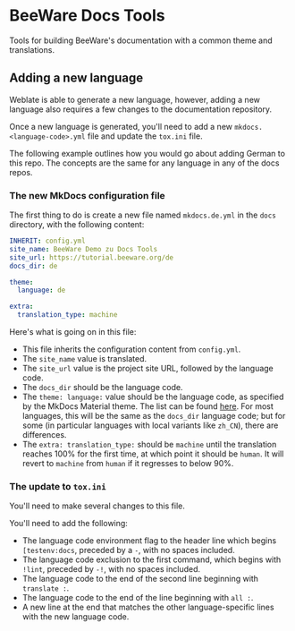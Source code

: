 # BeeWare Docs Tools

Tools for building BeeWare's documentation with a common theme and translations.

## Adding a new language

Weblate is able to generate a new language, however, adding a new language
also requires a few changes to the documentation repository.

Once a new language is generated, you'll need to add a new
`mkdocs.<language-code>.yml` file and update the `tox.ini` file.

The following example outlines how you would go about adding German to
this repo. The concepts are the same for any language in any of the docs
repos.

### The new MkDocs configuration file

The first thing to do is create a new file named `mkdocs.de.yml` in the
`docs` directory, with the following content:

```yaml
INHERIT: config.yml
site_name: BeeWare Demo zu Docs Tools
site_url: https://tutorial.beeware.org/de
docs_dir: de

theme:
  language: de

extra:
  translation_type: machine
```

Here's what is going on in this file:

* This file inherits the configuration content from `config.yml`.
* The `site_name` value is translated.
* The `site_url` value is the project site URL, followed by the language
  code.
* The `docs_dir` should be the language code.
* The `theme: language:` value should be the language code, as specified by the
  MkDocs Material theme. The list can be found
  [here](https://squidfunk.github.io/mkdocs-material/setup/changing-the-language/).
  For most languages, this will be the same as the `docs_dir` language code; but
  for some (in particular languages with local variants like `zh_CN`), there are
  differences.
* The `extra: translation_type:` should be `machine` until the translation reaches
  100% for the first time, at which point it should be `human`. It will revert to
  `machine` from `human` if it regresses to below 90%.

### The update to `tox.ini`

You'll need to make several changes to this file.

You'll need to add the following:

* The language code environment flag to the header line which begins `[testenv:docs`,
  preceded by a `-`, with no spaces included.
* The language code exclusion to the first command, which begins with `!lint`,
  preceded by `-!`, with no spaces included.
* The language code to the end of the second line beginning with `translate :`.
* The language code to the end of the line beginning with `all :`.
* A new line at the end that matches the other language-specific lines with the
  new language code.
